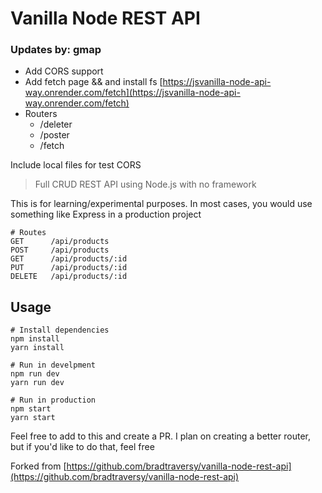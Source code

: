 # Vanilla Node REST API

### Updates by: gmap

- Add CORS support
- Add fetch page && and install fs [https://jsvanilla-node-api-way.onrender.com/fetch](https://jsvanilla-node-api-way.onrender.com/fetch)
- Routers
  - /deleter
  - /poster
  - /fetch

Include local files for test CORS

> Full CRUD REST API using Node.js with no framework

This is for learning/experimental purposes. In most cases, you would use something like Express in a production project

```
# Routes
GET      /api/products
POST     /api/products
GET      /api/products/:id
PUT      /api/products/:id
DELETE   /api/products/:id

```

## Usage

```
# Install dependencies
npm install
yarn install

# Run in develpment
npm run dev
yarn run dev

# Run in production
npm start
yarn start
```

Feel free to add to this and create a PR. I plan on creating a better router, but if you'd like to do that, feel free

Forked from [https://github.com/bradtraversy/vanilla-node-rest-api](https://github.com/bradtraversy/vanilla-node-rest-api)
